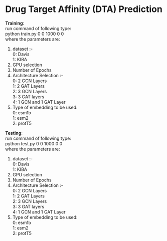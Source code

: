 # Drug Target Affinity (DTA) Prediction

**Training**: <br/>
run command of following type: <br/>
python train.py 0 0 1000 0 0 <br/>
where the parameters are:
1. dataset :- <br/>
      0: Davis <br/>
      1: KIBA <br/>
2. GPU selection
3. Number of Epochs
4. Architecture Selection :- <br/>
     0: 2 GCN Layers <br/>
     1: 2 GAT Layers <br/>
     2: 3 GCN Layers <br/>
     3: 3 GAT layers <br/>
     4: 1 GCN and 1 GAT Layer
5. Type of embedding to be used: <br/>
     0: esm1b <br/>
     1: esm2 <br/>
     2: protT5 <br/>


**Testing**: <br/>
run command of following type: <br/>
python test.py 0 0 1000 0 0 <br/>
where the parameters are:<br/>
1. dataset :- <br/>
    0: Davis <br/>
    1: KIBA  
2. GPU selection
3. Number of Epochs
4. Architecture Selection :- <br/>
     0: 2 GCN Layers <br/>
     1: 2 GAT Layers <br/>
     2: 3 GCN Layers <br/>
     3: 3 GAT layers <br/>
     4: 1 GCN and 1 GAT Layer <br/>
5. Type of embedding to be used: <br/>
     0: esm1b <br/>
     1: esm2 <br/>
     2: protT5 <br/>


